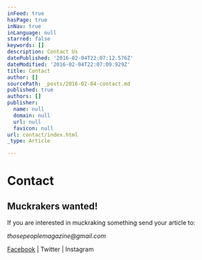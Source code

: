 ```yaml
---
inFeed: true
hasPage: true
inNav: true
inLanguage: null
starred: false
keywords: []
description: Contact Us
datePublished: '2016-02-04T22:07:12.576Z'
dateModified: '2016-02-04T22:07:09.929Z'
title: Contact
author: []
sourcePath: _posts/2016-02-04-contact.md
published: true
authors: []
publisher:
  name: null
  domain: null
  url: null
  favicon: null
url: contact/index.html
_type: Article

---
```

# Contact

## Muckrakers wanted! 

If you are interested in muckraking something send your
article to:

_thosepeoplemagazine@gmail.com_

[Facebook][0] | Twitter | Instagram

[0]: https://www.facebook.com/thosepeoplemagazine/